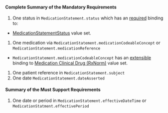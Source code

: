 #### Complete Summary of the Mandatory Requirements


1.  One status in `MedicationStatement.status` which has an [required](http://hl7.org/fhir/2017Jan/terminologies.html#required) binding to:
-   [MedicationStatementStatus] value set.
1.  One medication via `MedicationStatement.medicationCodeableConcept` or `MedicationStatement.medicationReference`   
-  `MedicationStatement.medicationCodeableConcept` has an [extensible](http://hl7.org/fhir/2017Jan/terminologies.html#extensible) binding to [Medication Clinical Drug (RxNorm)] value set.
1.  One patient reference in `MedicationStatement.subject`
1.  One date `MedicationStatement.dateAsserted`

#### Summary of the Must Support Requirements

1.  One date or period in `MedicationStatement.effectiveDateTime` or `MedicationStatment.effectivePeriod`


  [Medication Clinical Drug (RxNorm)]: ValueSet-us-core-medication-codes.html
  [MedicationStatusStatus]: http://hl7.org/fhir/2017Jan/valueset-medication-request-status.html

[MedicationStatementStatus]: http://hl7.org/fhir/2017Jan/valueset-medication-statement-status.html
